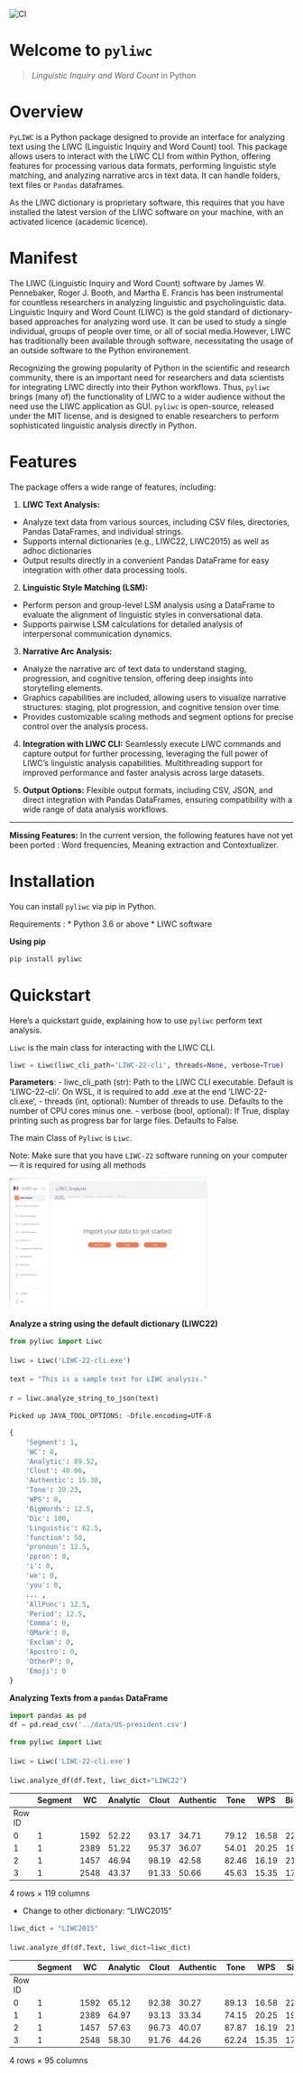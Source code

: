 

![CI](https://github.com/fastai/nbdev/actions/workflows/test.yaml/badge.svg)

# Welcome to `pyliwc`

> *Linguistic Inquiry and Word Count* in Python

# Overview

`PyLIWC` is a Python package designed to provide an interface for
analyzing text using the LIWC (Linguistic Inquiry and Word Count) tool.
This package allows users to interact with the LIWC CLI from within
Python, offering features for processing various data formats,
performing linguistic style matching, and analyzing narrative arcs in
text data. It can handle folders, text files or `Pandas` dataframes.

As the LIWC dictionary is proprietary software, this requires that you
have installed the latest version of the LIWC software on your machine,
with an activated licence (academic licence).

# Manifest

The LIWC (Linguistic Inquiry and Word Count) software by James W.
Pennebaker, Roger J. Booth, and Martha E. Francis has been instrumental
for countless researchers in analyzing linguistic and psycholinguistic
data. Linguistic Inquiry and Word Count (LIWC) is the gold standard of
dictionary-based approaches for analyzing word use. It can be used to
study a single individual, groups of people over time, or all of social
media.However, LIWC has traditionally been available through software,
necessitating the usage of an outside software to the Python
environement.

Recognizing the growing popularity of Python in the scientific and
research community, there is an important need for researchers and data
scientists for integrating LIWC directly into their Python workflows.
Thus, `pyliwc` brings (many of) the functionality of LIWC to a wider
audience without the need use the LIWC application as GUI. `pyliwc` is
open-source, released under the MIT license, and is designed to enable
researchers to perform sophisticated linguistic analysis directly in
Python.

# Features

The package offers a wide range of features, including:

1.  **LIWC Text Analysis:**

- Analyze text data from various sources, including CSV files,
  directories, Pandas DataFrames, and individual strings.
- Supports internal dictionaries (e.g., LIWC22, LIWC2015) as well as
  adhoc dictionaries
- Output results directly in a convenient Pandas DataFrame for easy
  integration with other data processing tools.

2.  **Linguistic Style Matching (LSM):**

- Perform person and group-level LSM analysis using a DataFrame to
  evaluate the alignment of linguistic styles in conversational data.
- Supports pairwise LSM calculations for detailed analysis of
  interpersonal communication dynamics.

3.  **Narrative Arc Analysis:**

- Analyze the narrative arc of text data to understand staging,
  progression, and cognitive tension, offering deep insights into
  storytelling elements.
- Graphics capabilities are included, allowing users to visualize
  narrative structures: staging, plot progression, and cognitive tension
  over time.
- Provides customizable scaling methods and segment options for precise
  control over the analysis process.

4.  **Integration with LIWC CLI:** Seamlessly execute LIWC commands and
    capture output for further processing, leveraging the full power of
    LIWC’s linguistic analysis capabilities. Multithreading support for
    improved performance and faster analysis across large datasets.

5.  **Output Options:** Flexible output formats, including CSV, JSON,
    and direct integration with Pandas DataFrames, ensuring
    compatibility with a wide range of data analysis workflows.

------------------------------------------------------------------------

**Missing Features:** In the current version, the following features
have not yet been ported : Word frequencies, Meaning extraction and
Contextualizer.

# Installation

You can install `pyliwc` via pip in Python.

Requirements : \* Python 3.6 or above \* LIWC software

**Using pip**

``` sh
pip install pyliwc
```

# Quickstart

Here’s a quickstart guide, explaining how to use `pyliwc` perform text
analysis.

`Liwc` is the main class for interacting with the LIWC CLI.

``` python
liwc = Liwc(liwc_cli_path='LIWC-22-cli', threads=None, verbose=True) 
```

**Parameters**: - liwc_cli_path (str): Path to the LIWC CLI executable.
Default is ‘LIWC-22-cli’. On WSL, it is required to add .exe at the end
‘LIWC-22-cli.exe’, - threads (int, optional): Number of threads to use.
Defaults to the number of CPU cores minus one. - verbose (bool,
optional): If True, display printing such as progress bar for large
files. Defaults to False.

The main Class of `Pyliwc` is `Liwc`.

<div class="alert alert-info">

Note: Make sure that you have `LIWC-22` software running on your
computer — it is required for using all methods

</div>

<!-- ![liwc22_interface.jpg](images/liwc22_interface.jpg) -->

<img src="./nbs/images/liwc22_interface.jpg" width="350">

**Analyze a string using the default dictionary (LIWC22)**

``` python
from pyliwc import Liwc

liwc = Liwc('LIWC-22-cli.exe')

text = "This is a sample text for LIWC analysis."

r = liwc.analyze_string_to_json(text)
```

    Picked up JAVA_TOOL_OPTIONS: -Dfile.encoding=UTF-8

``` python
{
    'Segment': 1,
    'WC': 8,
    'Analytic': 89.52,
    'Clout': 40.06,
    'Authentic': 15.38,
    'Tone': 20.23,
    'WPS': 8,
    'BigWords': 12.5,
    'Dic': 100,
    'Linguistic': 62.5,
    'function': 50,
    'pronoun': 12.5,
    'ppron': 0,
    'i': 0,
    'we': 0,
    'you': 0,
    ... ,
    'AllPunc': 12.5,
    'Period': 12.5,
    'Comma': 0,
    'QMark': 0,
    'Exclam': 0,
    'Apostro': 0,
    'OtherP': 0,
    'Emoji': 0
}

```

**Analyzing Texts from a `pandas` DataFrame**

``` python
import pandas as pd
df = pd.read_csv('../data/US-president.csv')
```

``` python
from pyliwc import Liwc

liwc = Liwc('LIWC-22-cli.exe')

liwc.analyze_df(df.Text, liwc_dict="LIWC22")
```

<div>
<style scoped>
    .dataframe tbody tr th:only-of-type {
        vertical-align: middle;
    }
&#10;    .dataframe tbody tr th {
        vertical-align: top;
    }
&#10;    .dataframe thead th {
        text-align: right;
    }
</style>

|        | Segment | WC   | Analytic | Clout | Authentic | Tone  | WPS   | BigWords | Dic   | Linguistic | ... | nonflu | filler | AllPunc | Period | Comma | QMark | Exclam | Apostro | OtherP | Emoji |
|--------|---------|------|----------|-------|-----------|-------|-------|----------|-------|------------|-----|--------|--------|---------|--------|-------|-------|--------|---------|--------|-------|
| Row ID |         |      |          |       |           |       |       |          |       |            |     |        |        |         |        |       |       |        |         |        |       |
| 0      | 1       | 1592 | 52.22    | 93.17 | 34.71     | 79.12 | 16.58 | 22.49    | 91.21 | 66.46      | ... | 0      | 0      | 14.20   | 5.97   | 6.53  | 0.06  | 0      | 0.63    | 1.01   | 0     |
| 1      | 1       | 2389 | 51.22    | 95.37 | 36.07     | 54.01 | 20.25 | 19.21    | 90.37 | 68.48      | ... | 0      | 0      | 12.98   | 5.11   | 6.20  | 0.00  | 0      | 0.54    | 1.13   | 0     |
| 2      | 1       | 1457 | 46.94    | 98.19 | 42.58     | 82.46 | 16.19 | 21.89    | 91.08 | 66.78      | ... | 0      | 0      | 15.31   | 6.18   | 7.28  | 0.00  | 0      | 0.75    | 1.10   | 0     |
| 3      | 1       | 2548 | 43.37    | 91.33 | 50.66     | 45.63 | 15.35 | 17.39    | 93.21 | 71.15      | ... | 0      | 0      | 19.66   | 6.28   | 9.11  | 0.39  | 0      | 1.69    | 2.20   | 0     |

<p>4 rows × 119 columns</p>
</div>

- Change to other dictionary: “LIWC2015”

``` python
liwc_dict = "LIWC2015" 

liwc.analyze_df(df.Text, liwc_dict=liwc_dict)
```

<div>
<style scoped>
    .dataframe tbody tr th:only-of-type {
        vertical-align: middle;
    }
&#10;    .dataframe tbody tr th {
        vertical-align: top;
    }
&#10;    .dataframe thead th {
        text-align: right;
    }
</style>

|        | Segment | WC   | Analytic | Clout | Authentic | Tone  | WPS   | Sixltr | Dic   | function | ... | Colon | SemiC | QMark | Exclam | Dash | Quote | Apostro | Parenth | OtherP | Emoji |
|--------|---------|------|----------|-------|-----------|-------|-------|--------|-------|----------|-----|-------|-------|-------|--------|------|-------|---------|---------|--------|-------|
| Row ID |         |      |          |       |           |       |       |        |       |          |     |       |       |       |        |      |       |         |         |        |       |
| 0      | 1       | 1592 | 65.12    | 92.38 | 30.27     | 89.13 | 16.58 | 22.49  | 89.38 | 53.33    | ... | 0.38  | 0.38  | 0.06  | 0      | 0.00 | 0.25  | 0.63    | 0       | 0.00   | 0     |
| 1      | 1       | 2389 | 64.97    | 93.13 | 33.34     | 74.15 | 20.25 | 19.21  | 87.57 | 55.04    | ... | 0.13  | 0.21  | 0.00  | 0      | 0.63 | 0.08  | 0.54    | 0       | 0.08   | 0     |
| 2      | 1       | 1457 | 57.63    | 96.73 | 40.07     | 87.87 | 16.19 | 21.89  | 87.99 | 53.12    | ... | 0.55  | 0.34  | 0.00  | 0      | 0.07 | 0.14  | 0.75    | 0       | 0.00   | 0     |
| 3      | 1       | 2548 | 58.30    | 91.76 | 44.26     | 62.24 | 15.35 | 17.39  | 90.07 | 55.42    | ... | 0.90  | 0.39  | 0.39  | 0      | 0.16 | 0.63  | 1.69    | 0       | 0.12   | 0     |

<p>4 rows × 95 columns</p>
</div>
